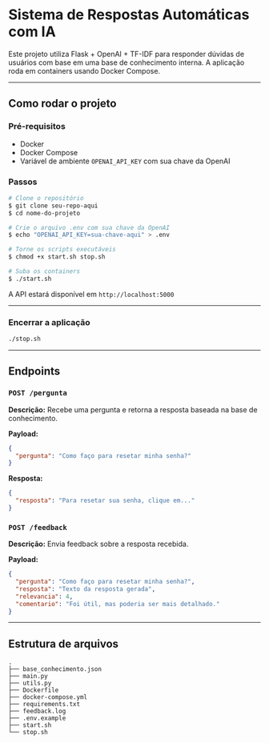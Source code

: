 # Sistema de Respostas Automáticas com IA

Este projeto utiliza Flask + OpenAI + TF-IDF para responder dúvidas de usuários com base em uma base de conhecimento interna. A aplicação roda em containers usando Docker Compose.

---

## Como rodar o projeto

### Pré-requisitos
- Docker
- Docker Compose
- Variável de ambiente `OPENAI_API_KEY` com sua chave da OpenAI

### Passos

```bash
# Clone o repositório
$ git clone seu-repo-aqui
$ cd nome-do-projeto

# Crie o arquivo .env com sua chave da OpenAI
$ echo "OPENAI_API_KEY=sua-chave-aqui" > .env

# Torne os scripts executáveis
$ chmod +x start.sh stop.sh

# Suba os containers
$ ./start.sh
```

A API estará disponível em `http://localhost:5000`

---

### Encerrar a aplicação

```bash
./stop.sh
```

---

## Endpoints

### `POST /pergunta`
**Descrição:** Recebe uma pergunta e retorna a resposta baseada na base de conhecimento.

**Payload:**
```json
{
  "pergunta": "Como faço para resetar minha senha?"
}
```
**Resposta:**
```json
{
  "resposta": "Para resetar sua senha, clique em..."
}
```

### `POST /feedback`
**Descrição:** Envia feedback sobre a resposta recebida.

**Payload:**
```json
{
  "pergunta": "Como faço para resetar minha senha?",
  "resposta": "Texto da resposta gerada",
  "relevancia": 4,
  "comentario": "Foi útil, mas poderia ser mais detalhado."
}
```

---

## Estrutura de arquivos
```
.
├── base_conhecimento.json
├── main.py
├── utils.py
├── Dockerfile
├── docker-compose.yml
├── requirements.txt
├── feedback.log
├── .env.example
├── start.sh
└── stop.sh
```

